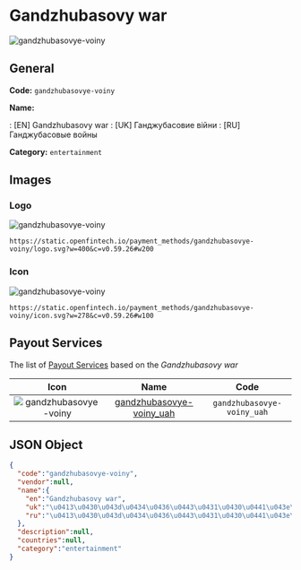 
# Gandzhubasovy war 
![gandzhubasovye-voiny](https://static.openfintech.io/payment_methods/gandzhubasovye-voiny/logo.svg?w=400&c=v0.59.26#w200)  

## General 
**Code:** `gandzhubasovye-voiny` 
 
**Name:** 
 
:	[EN] Gandzhubasovy war 
:	[UK] Ганджубасовие війни 
:	[RU] Ганджубасовые войны 
 
**Category:** `entertainment` 
 

## Images 

### Logo 
![gandzhubasovye-voiny](https://static.openfintech.io/payment_methods/gandzhubasovye-voiny/logo.svg?w=400&c=v0.59.26#w200)  

```
https://static.openfintech.io/payment_methods/gandzhubasovye-voiny/logo.svg?w=400&c=v0.59.26#w200
```  

### Icon 
![gandzhubasovye-voiny](https://static.openfintech.io/payment_methods/gandzhubasovye-voiny/icon.svg?w=278&c=v0.59.26#w100)  

```
https://static.openfintech.io/payment_methods/gandzhubasovye-voiny/icon.svg?w=278&c=v0.59.26#w100
```  

## Payout Services 
 
The list of [Payout Services](/payout-services/) based on the _Gandzhubasovy war_ 

|Icon|Name|Code| 
|:---:|:---:|:---:| 
|![gandzhubasovye-voiny](https://static.openfintech.io/payout_methods/gandzhubasovye-voiny/icon.svg?w=278&c=v0.59.26#w40) |[gandzhubasovye-voiny_uah](/payout-services/gandzhubasovye-voiny_uah/)|`gandzhubasovye-voiny_uah`| 
 

## JSON Object 

```json
{
  "code":"gandzhubasovye-voiny",
  "vendor":null,
  "name":{
    "en":"Gandzhubasovy war",
    "uk":"\u0413\u0430\u043d\u0434\u0436\u0443\u0431\u0430\u0441\u043e\u0432\u0438\u0435 \u0432\u0456\u0439\u043d\u0438",
    "ru":"\u0413\u0430\u043d\u0434\u0436\u0443\u0431\u0430\u0441\u043e\u0432\u044b\u0435 \u0432\u043e\u0439\u043d\u044b"
  },
  "description":null,
  "countries":null,
  "category":"entertainment"
}
```  
